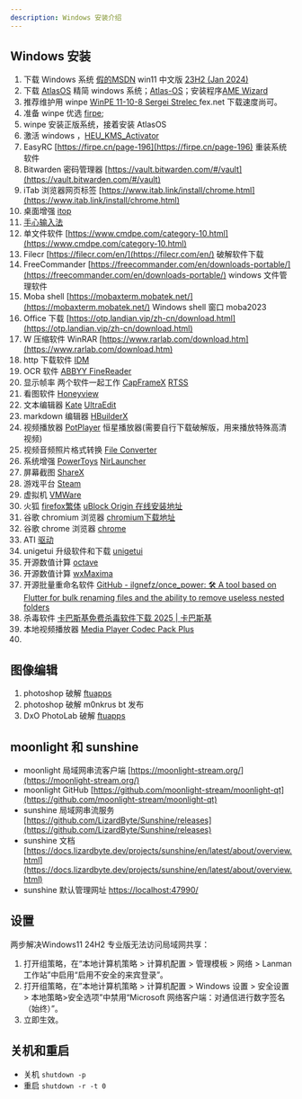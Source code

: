 ```yaml
---
description: Windows 安装介绍
---
```


## Windows 安装

1. 下载 Windows 系统 [假的MSDN](https://next.itellyou.cn/Original/)  win11
   中文版 [23H2 (Jan 2024)](magnet:?xt=urn:btih:57831e3ad5e74a319c5b85f239794fca3aeb5159&dn=zh-cn_windows_11_business_editions_version_23h2_updated_jan_2024_x64_dvd_fee59269.iso&xl=6725859328)
2. 下载 [AtlasOS](https://atlasos.net/) 精简 windows 系统；[Atlas-OS](https://github.com/Atlas-OS/Atlas/releases)；安装程序[AME Wizard](https://ameliorated.io)
3. 推荐维护用 winpe [WinPE 11-10-8 Sergei Strelec ](https://sergeistrelec.name/) fex.net 下载速度尚可。
4. 准备 winpe 优选 [firpe](https://firpe.cn/page-247);
5. winpe 安装正版系统，接着安装 AtlasOS
6. 激活 windows ，[HEU_KMS_Activator](https://github.com/zbezj/HEU_KMS_Activator/releases)
7. EasyRC [https://firpe.cn/page-196](https://firpe.cn/page-196) 重装系统软件
8. Bitwarden 密码管理器 [https://vault.bitwarden.com/#/vault](https://vault.bitwarden.com/#/vault)
9. iTab 浏览器网页标签 [https://www.itab.link/install/chrome.html](https://www.itab.link/install/chrome.html)
10. 桌面增强 [itop](https://www.itopvpn.com/user-manual/ied/?name=ied&ver=2.4.0.8&lan=&insur=other&to=wc_learn#Download-&-Installation)
11. [手心输入法](https://www.xinshuru.com/index.html?p=win)
12. 单文件软件 [https://www.cmdpe.com/category-10.html](https://www.cmdpe.com/category-10.html)
13. Filecr [https://filecr.com/en/](https://filecr.com/en/) 破解软件下载
14. FreeCommander [https://freecommander.com/en/downloads-portable/](https://freecommander.com/en/downloads-portable/)
    windows 文件管理软件
15. Moba shell [https://mobaxterm.mobatek.net/](https://mobaxterm.mobatek.net/) Windows shell 窗口 moba2023
16. Office 下载 [https://otp.landian.vip/zh-cn/download.html](https://otp.landian.vip/zh-cn/download.html)
17. W 压缩软件 WinRAR [https://www.rarlab.com/download.htm](https://www.rarlab.com/download.htm)
18. http 下载软件 [IDM ](https://filecr.com/windows/internet-download-manager/?id=187919616000)
19. OCR 软件 [ABBYY FineReader](https://filecr.com/windows/finereader/?id=202552448000)
20. 显示帧率 两个软件一起工作 [CapFrameX](https://www.capframex.com/download) [RTSS](https://www.guru3d.com/download/rtss-rivatuner-statistics-server-download/)
21. 看图软件 [Honeyview](https://www.bandisoft.com/honeyview/)
22. 文本编辑器 [Kate](https://kate-editor.org/zh-cn/get-it/) [UltraEdit](https://filecr.com/windows/idm-ultra-edit-0001/?id=587332864000)
23. markdown 编辑器 [HBuilderX](https://www.dcloud.io/hbuilderx.html)
24. 视频播放器 [PotPlayer](https://potplayer.tv/?lang=zh_CN) 恒星播放器(需要自行下载破解版，用来播放特殊高清视频)
25. 视频音频照片格式转换 [File Converter](https://github.com/Tichau/FileConverter/releases)
26. 系统增强 [PowerToys](https://learn.microsoft.com/zh-cn/windows/powertoys/install) [NirLauncher](https://launcher.nirsoft.net/downloads/index.html)
27. 屏幕截图 [ShareX](https://getsharex.com/)
28. 游戏平台 [Steam](https://store.steampowered.com/about/)
29. 虚拟机 [VMWare](https://www.vmware.com/go/getworkstation-win)
30. 火狐 [firefox繁体](https://www.mozilla.org/en-US/firefox/all/desktop-release/win64/zh-TW/) [uBlock Origin 在线安装地址](https://addons.mozilla.org/addon/ublock-origin/)
31. 谷歌 chromium 浏览器 [chromium下载地址](https://download-chromium.appspot.com/)
32. 谷歌 chrome 浏览器 [chrome](https://www.google.com/chrome/) 
33. ATI [驱动](https://www.amd.com/zh-cn/support/download/drivers.html)
34. unigetui 升级软件和下载 [unigetui](https://www.marticliment.com/unigetui/#mirrors)
35. 开源数值计算 [octave](https://octave.org/download)
36. 开源数值计算 [wxMaxima](https://wxmaxima-developers.github.io/wxmaxima/download.html)
37. 开源批量重命名软件 [GitHub - ilgnefz/once_power: 🛠 A tool based on Flutter for bulk renaming files and the ability to remove useless nested folders](https://github.com/ilgnefz/once_power)
38. 杀毒软件 [卡巴斯基免费杀毒软件下载 2025 | 卡巴斯基](https://www.kaspersky.com.cn/downloads/free-antivirus)
39. 本地视频播放器 [Media Player Codec Pack Plus](https://www.mediaplayercodecpack.com/plus/)
40. 





## 图像编辑

1. photoshop 破解 [ftuapps](https://ftuapps.com)
2. photoshop 破解 m0nkrus bt 发布
3. DxO PhotoLab 破解 [ftuapps](https://ftuapps.com)



## moonlight 和 sunshine

* moonlight 局域网串流客户端 [https://moonlight-stream.org/](https://moonlight-stream.org/)
* moonlight GitHub [https://github.com/moonlight-stream/moonlight-qt](https://github.com/moonlight-stream/moonlight-qt)
* sunshine 局域网串流服务 [https://github.com/LizardByte/Sunshine/releases](https://github.com/LizardByte/Sunshine/releases)
* sunshine 文档 [https://docs.lizardbyte.dev/projects/sunshine/en/latest/about/overview.html](https://docs.lizardbyte.dev/projects/sunshine/en/latest/about/overview.html)
* sunshine 默认管理网址 [https://localhost:47990/](https://localhost:47990/)



## 设置

两步解决Windows11 24H2 专业版无法访问局域网共享：
1. 打开组策略，在“本地计算机策略 > 计算机配置 > 管理模板 > 网络 > Lanman 工作站”中启用“启用不安全的来宾登录”。
2. 打开组策略，在”本地计算机策略 > 计算机配置 > Windows 设置 > 安全设置 > 本地策略>安全选项”中禁用“Microsoft 网络客户端：对通信进行数字签名（始终）”。
3. 立即生效。



## 关机和重启

- 关机 `shutdown -p`
- 重启 `shutdown -r -t 0`

